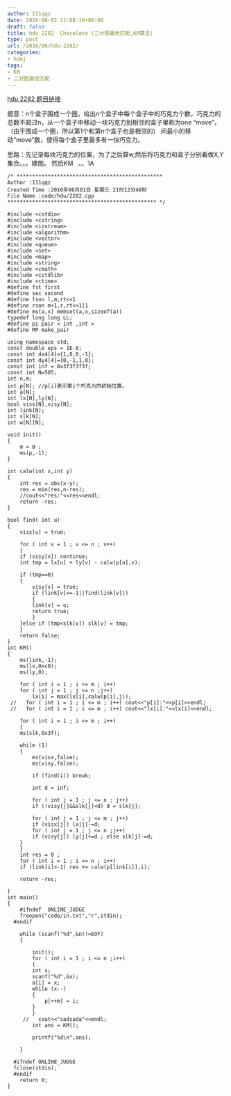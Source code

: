 ```yaml
---
author: 111qqz
date: 2016-06-02 11:08:10+00:00
draft: false
title: hdu 2282  Chocolate (二分图最优匹配,KM算法)
type: post
url: /2016/06/hdu-2282/
categories:
- hdoj
tags:
- KM
- 二分图最佳匹配
---
```


[hdu 2282 题目链接](http://acm.hdu.edu.cn/showproblem.php?pid=2282)

题意：n个盒子围成一个圈，给出n个盒子中每个盒子中的巧克力个数，巧克力的总数不超过n，从一个盒子中移动一块巧克力到相邻的盒子里称为one “move”，（由于围成一个圈，所以第1个和第n个盒子也是相邻的） 问最小的移动“move”数，使得每个盒子里最多有一快巧克力。

思路：先记录每块巧克力的位置，为了之后算w,然后将巧克力和盒子分别看做X,Y集合。。。建图。 然后KM   。。1A



 

    
    /* ***********************************************
    Author :111qqz
    Created Time :2016年06月01日 星期三 21时12分48秒
    File Name :code/hdu/2282.cpp
    ************************************************ */
    
    #include <cstdio>
    #include <cstring>
    #include <iostream>
    #include <algorithm>
    #include <vector>
    #include <queue>
    #include <set>
    #include <map>
    #include <string>
    #include <cmath>
    #include <cstdlib>
    #include <ctime>
    #define fst first
    #define sec second
    #define lson l,m,rt<<1
    #define rson m+1,r,rt<<1|1
    #define ms(a,x) memset(a,x,sizeof(a))
    typedef long long LL;
    #define pi pair < int ,int >
    #define MP make_pair
    
    using namespace std;
    const double eps = 1E-8;
    const int dx4[4]={1,0,0,-1};
    const int dy4[4]={0,-1,1,0};
    const int inf = 0x3f3f3f3f;
    const int N=505;
    int n,m;
    int p[N]; //p[i]表示第i个巧克力的初始位置。
    int a[N];
    int lx[N],ly[N];
    bool visx[N],visy[N];
    int link[N];
    int slk[N];
    int w[N][N];
    
    void init()
    {
        m = 0 ;
        ms(p,-1);
    }
    
    int calw(int x,int y)
    {
        int res = abs(x-y);
        res = min(res,n-res);
        //cout<<"res:"<<res<<endl;
        return -res;
    }
    
    bool find( int u)
    {
        visx[u] = true;
        
        for ( int v = 1 ; v <= n ; v++)
        {
    	if (visy[v]) continue;
    	int tmp = lx[u] + ly[v] - calw(p[u],v);
    
    	if (tmp==0)
    	{
    	    visy[v] = true;
    	    if (link[v]==-1||find(link[v]))
    	    {
    		link[v] = u;
    		return true;
    	    }
    	}else if (tmp<slk[v]) slk[v] = tmp;
        }
        return false;
    }
    int KM()
    {
        ms(link,-1);
        ms(lx,0xc0);
        ms(ly,0);
    
        for ( int i = 1 ; i <= m ; i++)
    	for ( int j = 1 ; j <= n ;j++)
    	    lx[i] = max(lx[i],calw(p[i],j));
     //   for ( int i = 1 ; i <= m ; i++) cout<<"p[i]:"<<p[i]<<endl;
     //   for ( int i = 1 ; i <= m ; i++) cout<<"lx[i]:"<<lx[i]<<endl;
    
        for ( int i = 1 ; i <= m ; i++)
        {
    	ms(slk,0x3f);
    
    	while (1)
    	{
    	    ms(visx,false);
    	    ms(visy,false);
    
    	    if (find(i)) break;
    
    	    int d = inf;
    
    	    for ( int j = 1 ; j <= n ; j++)
    		if (!visy[j]&&slk[j]<d) d = slk[j];
    
    	    for ( int j = 1 ; j <= m ; j++)
    		if (visx[j]) lx[j]-=d;
    	    for ( int j = 1 ; j <= n ;j++)
    		if (visy[j]) ly[j]+=d ; else slk[j]-=d;
    	}
        }
        int res = 0 ;
        for ( int i = 1 ; i <= n ; i++) 
    	if (link[i]>-1) res += calw(p[link[i]],i);
    
        return -res;
    	
    }
    int main()
    {
    	#ifndef  ONLINE_JUDGE 
    	freopen("code/in.txt","r",stdin);
      #endif
    	
    	while (scanf("%d",&n)!=EOF)
    	{
    
    	    init();
    	    for ( int i = 1 ; i <= n ;i++)
    	    {
    		int x;
    		scanf("%d",&x);
    		a[i] = x;
    		while (x--)
    		{
    		    p[++m] = i;
    		}
    	    }
    	 //   cout<<"sadsada"<<endl;
    	    int ans = KM();
    
    	    printf("%d\n",ans);
    
    	}
    
      #ifndef ONLINE_JUDGE  
      fclose(stdin);
      #endif
        return 0;
    }
    



